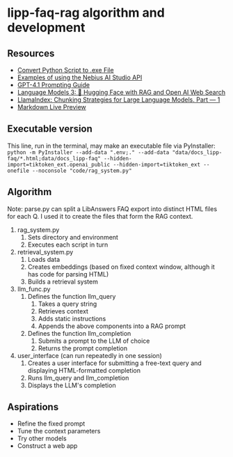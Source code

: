 # lipp-faq-rag algorithm and development

## Resources  
- [Convert Python Script to .exe File](https://www.geeksforgeeks.org/convert-python-script-to-exe-file/)
- [Examples of using the Nebius AI Studio API](https://docs.nebius.com/studio/api/examples)
- [GPT-4.1 Prompting Guide](https://cookbook.openai.com/examples/gpt4-1_prompting_guide)
- [Language Models 3: 🤗 Hugging Face with RAG and Open AI Web Search](https://github.com/ithaka/constellate-notebooks/blob/master/Applying-large-language-models/language-models-3.ipynb)
- [LlamaIndex: Chunking Strategies for Large Language Models. Part — 1](https://medium.com/@bavalpreetsinghh/llamaindex-chunking-strategies-for-large-language-models-part-1-ded1218cfd30)
- [Markdown Live Preview](https://markdownlivepreview.com/)

## Executable version 
This line, run in the terminal, may make an executable file via PyInstaller: `python -m PyInstaller --add-data ".env;." --add-data "data/docs_lipp-faq/*.html;data/docs_lipp-faq" --hidden-import=tiktoken_ext.openai_public --hidden-import=tiktoken_ext --onefile --noconsole "code/rag_system.py"`

## Algorithm  
Note: parse.py can split a LibAnswers FAQ export into distinct HTML files for each Q. I used it to create the files that form the RAG context.

1. rag_system.py
   1. Sets directory and environment
   1. Executes each script in turn
1. retrieval_system.py
	1. Loads data
	1. Creates embeddings (based on fixed context window, although it has code for parsing HTML)
	1. Builds a retrieval system
1. llm_func.py
   1. Defines the function llm_query
      1. Takes a query string
      1. Retrieves context
	  1. Adds static instructions
	  1. Appends the above components into a RAG prompt
   1. Defines the function llm_completion
	  1. Submits a prompt to the LLM of choice
	  1. Returns the prompt completion
1. user_interface (can run repeatedly in one session)
   1. Creates a user interface for submitting a free-text query and displaying HTML-formatted completion
   1. Runs llm_query and llm_completion
   1. Displays the LLM's completion

## Aspirations  
- Refine the fixed prompt
- Tune the context parameters
- Try other models
- Construct a web app
